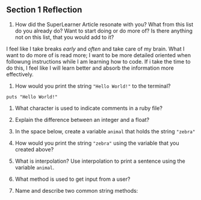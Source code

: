 ## Section 1 Reflection

1. How did the SuperLearner Article resonate with you? What from this list do you already do? Want to start doing or do more of? Is there anything not on this list, that you would add to it? 

I feel like I take breaks *early* and *often* and take care of my brain. What I want to do more of is read more; I want to be more detailed oriented when followung instructions while I am learning how to code. If i take the time to do this, I feel like I will learn better and absorb the information more effectively.


1. How would you print the string `"Hello World!"` to the terminal?

````
puts "Hello World!"
````

1. What character is used to indicate comments in a ruby file?

1. Explain the difference between an integer and a float?

1. In the space below, create a variable `animal` that holds the string `"zebra"`

1. How would you print the string `"zebra"` using the variable that you created above?

1. What is interpolation? Use interpolation to print a sentence using the variable `animal`.

1. What method is used to get input from a user?

1. Name and describe two common string methods:
